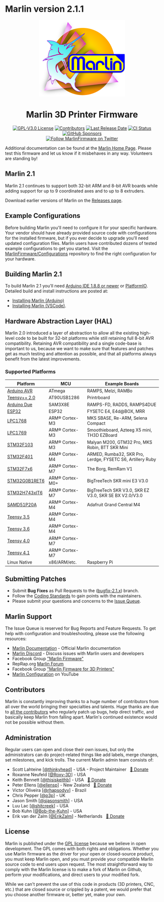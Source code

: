 # Marlin version 2.1.1

<p align="center"><img src="buildroot/share/pixmaps/logo/marlin-outrun-nf-500.png" height="250" alt="MarlinFirmware's logo" /></p>

<h1 align="center">Marlin 3D Printer Firmware</h1>

<p align="center">
    <a href="/LICENSE"><img alt="GPL-V3.0 License" src="https://img.shields.io/github/license/marlinfirmware/marlin.svg"></a>
    <a href="https://github.com/MarlinFirmware/Marlin/graphs/contributors"><img alt="Contributors" src="https://img.shields.io/github/contributors/marlinfirmware/marlin.svg"></a>
    <a href="https://github.com/MarlinFirmware/Marlin/releases"><img alt="Last Release Date" src="https://img.shields.io/github/release-date/MarlinFirmware/Marlin"></a>
    <a href="https://github.com/MarlinFirmware/Marlin/actions"><img alt="CI Status" src="https://github.com/MarlinFirmware/Marlin/actions/workflows/test-builds.yml/badge.svg"></a>
    <a href="https://github.com/sponsors/thinkyhead"><img alt="GitHub Sponsors" src="https://img.shields.io/github/sponsors/thinkyhead?color=db61a2"></a>
    <br />
    <a href="https://twitter.com/MarlinFirmware"><img alt="Follow MarlinFirmware on Twitter" src="https://img.shields.io/twitter/follow/MarlinFirmware?style=social&logo=twitter"></a>
</p>

Additional documentation can be found at the [Marlin Home Page](https://marlinfw.org/).
Please test this firmware and let us know if it misbehaves in any way. Volunteers are standing by!

## Marlin 2.1

Marlin 2.1 continues to support both 32-bit ARM and 8-bit AVR boards while adding support for up to 9 coordinated axes and to up to 8 extruders.

Download earlier versions of Marlin on the [Releases page](https://github.com/MarlinFirmware/Marlin/releases).

## Example Configurations

Before building Marlin you'll need to configure it for your specific hardware. Your vendor should have already provided source code with configurations for the installed firmware, but if you ever decide to upgrade you'll need updated configuration files. Marlin users have contributed dozens of tested example configurations to get you started. Visit the [MarlinFirmware/Configurations](https://github.com/MarlinFirmware/Configurations) repository to find the right configuration for your hardware.

## Building Marlin 2.1

To build Marlin 2.1 you'll need [Arduino IDE 1.8.8 or newer](https://www.arduino.cc/en/main/software) or [PlatformIO](http://docs.platformio.org/en/latest/ide.html#platformio-ide). Detailed build and install instructions are posted at:

- [Installing Marlin (Arduino)](http://marlinfw.org/docs/basics/install_arduino.html)
- [Installing Marlin (VSCode)](http://marlinfw.org/docs/basics/install_platformio_vscode.html).

## Hardware Abstraction Layer (HAL)

Marlin 2.0 introduced a layer of abstraction to allow all the existing high-level code to be built for 32-bit platforms while still retaining full 8-bit AVR compatibility. Retaining AVR compatibility and a single code-base is important to us, because we want to make sure that features and patches get as much testing and attention as possible, and that all platforms always benefit from the latest improvements.

### Supported Platforms

| Platform                                                                                                                                                                                               | MCU             | Example Boards                                             |
| ------------------------------------------------------------------------------------------------------------------------------------------------------------------------------------------------------ | --------------- | ---------------------------------------------------------- |
| [Arduino AVR](https://www.arduino.cc/)                                                                                                                                                                 | ATmega          | RAMPS, Melzi, RAMBo                                        |
| [Teensy++ 2.0](https://www.microchip.com/en-us/product/AT90USB1286)                                                                                                                                    | AT90USB1286     | Printrboard                                                |
| [Arduino Due](https://www.arduino.cc/en/Guide/ArduinoDue)                                                                                                                                              | SAM3X8E         | RAMPS-FD, RADDS, RAMPS4DUE                                 |
| [ESP32](https://github.com/espressif/arduino-esp32)                                                                                                                                                    | ESP32           | FYSETC E4, E4d@BOX, MRR                                    |
| [LPC1768](https://www.nxp.com/products/processors-and-microcontrollers/arm-microcontrollers/general-purpose-mcus/lpc1700-cortex-m3/512-kb-flash-64-kb-sram-ethernet-usb-lqfp100-package:LPC1768FBD100) | ARM® Cortex-M3  | MKS SBASE, Re-ARM, Selena Compact                          |
| [LPC1769](https://www.nxp.com/products/processors-and-microcontrollers/arm-microcontrollers/general-purpose-mcus/lpc1700-cortex-m3/512-kb-flash-64-kb-sram-ethernet-usb-lqfp100-package:LPC1769FBD100) | ARM® Cortex-M3  | Smoothieboard, Azteeg X5 mini, TH3D EZBoard                |
| [STM32F103](https://www.st.com/en/microcontrollers-microprocessors/stm32f103.html)                                                                                                                     | ARM® Cortex-M3  | Malyan M200, GTM32 Pro, MKS Robin, BTT SKR Mini            |
| [STM32F401](https://www.st.com/en/microcontrollers-microprocessors/stm32f401.html)                                                                                                                     | ARM® Cortex-M4  | ARMED, Rumba32, SKR Pro, Lerdge, FYSETC S6, Artillery Ruby |
| [STM32F7x6](https://www.st.com/en/microcontrollers-microprocessors/stm32f7x6.html)                                                                                                                     | ARM® Cortex-M7  | The Borg, RemRam V1                                        |
| [STM32G0B1RET6](https://www.st.com/en/microcontrollers-microprocessors/stm32g0x1.html)                                                                                                                 | ARM® Cortex-M0+ | BigTreeTech SKR mini E3 V3.0                               |
| [STM32H743xIT6](https://www.st.com/en/microcontrollers-microprocessors/stm32h743-753.html)                                                                                                             | ARM® Cortex-M7  | BigTreeTech SKR V3.0, SKR EZ V3.0, SKR SE BX V2.0/V3.0     |
| [SAMD51P20A](https://www.adafruit.com/product/4064)                                                                                                                                                    | ARM® Cortex-M4  | Adafruit Grand Central M4                                  |
| [Teensy 3.5](https://www.pjrc.com/store/teensy35.html)                                                                                                                                                 | ARM® Cortex-M4  |
| [Teensy 3.6](https://www.pjrc.com/store/teensy36.html)                                                                                                                                                 | ARM® Cortex-M4  |
| [Teensy 4.0](https://www.pjrc.com/store/teensy40.html)                                                                                                                                                 | ARM® Cortex-M7  |
| [Teensy 4.1](https://www.pjrc.com/store/teensy41.html)                                                                                                                                                 | ARM® Cortex-M7  |
| Linux Native                                                                                                                                                                                           | x86/ARM/etc.    | Raspberry Pi                                               |

## Submitting Patches

- Submit **Bug Fixes** as Pull Requests to the ([bugfix-2.1.x](https://github.com/MarlinFirmware/Marlin/tree/bugfix-2.1.x)) branch.
- Follow the [Coding Standards](http://marlinfw.org/docs/development/coding_standards.html) to gain points with the maintainers.
- Please submit your questions and concerns to the [Issue Queue](https://github.com/MarlinFirmware/Marlin/issues).

## Marlin Support

The Issue Queue is reserved for Bug Reports and Feature Requests. To get help with configuration and troubleshooting, please use the following resources:

- [Marlin Documentation](https://marlinfw.org) - Official Marlin documentation
- [Marlin Discord](https://discord.gg/n5NJ59y) - Discuss issues with Marlin users and developers
- Facebook Group ["Marlin Firmware"](https://www.facebook.com/groups/1049718498464482/)
- RepRap.org [Marlin Forum](https://forums.reprap.org/list.php?415)
- Facebook Group ["Marlin Firmware for 3D Printers"](https://www.facebook.com/groups/3Dtechtalk/)
- [Marlin Configuration](https://www.youtube.com/results?search_query=marlin+configuration) on YouTube

## Contributors

Marlin is constantly improving thanks to a huge number of contributors from all over the world bringing their specialties and talents. Huge thanks are due to [all the contributors](https://github.com/MarlinFirmware/Marlin/graphs/contributors) who regularly patch up bugs, help direct traffic, and basically keep Marlin from falling apart. Marlin's continued existence would not be possible without them.

## Administration

Regular users can open and close their own issues, but only the administrators can do project-related things like add labels, merge changes, set milestones, and kick trolls. The current Marlin admin team consists of:

- Scott Lahteine [[@thinkyhead](https://github.com/thinkyhead)] - USA - Project Maintainer &nbsp; [💸 Donate](https://www.thinkyhead.com/donate-to-marlin)
- Roxanne Neufeld [[@Roxy-3D](https://github.com/Roxy-3D)] - USA
- Keith Bennett [[@thisiskeithb](https://github.com/thisiskeithb)] - USA &nbsp; [💸 Donate](https://github.com/sponsors/thisiskeithb)
- Peter Ellens [[@ellensp](https://github.com/ellensp)] - New Zealand &nbsp; [💸 Donate](https://ko-fi.com/ellensp)
- Victor Oliveira [[@rhapsodyv](https://github.com/rhapsodyv)] - Brazil
- Chris Pepper [[@p3p](https://github.com/p3p)] - UK
- Jason Smith [[@sjasonsmith](https://github.com/sjasonsmith)] - USA
- Luu Lac [[@shitcreek](https://github.com/shitcreek)] - USA
- Bob Kuhn [[@Bob-the-Kuhn](https://github.com/Bob-the-Kuhn)] - USA
- Erik van der Zalm [[@ErikZalm](https://github.com/ErikZalm)] - Netherlands &nbsp; [💸 Donate](https://flattr.com/submit/auto?user_id=ErikZalm&url=https://github.com/MarlinFirmware/Marlin&title=Marlin&language=&tags=github&category=software)

## License

Marlin is published under the [GPL license](/LICENSE) because we believe in open development. The GPL comes with both rights and obligations. Whether you use Marlin firmware as the driver for your open or closed-source product, you must keep Marlin open, and you must provide your compatible Marlin source code to end users upon request. The most straightforward way to comply with the Marlin license is to make a fork of Marlin on Github, perform your modifications, and direct users to your modified fork.

While we can't prevent the use of this code in products (3D printers, CNC, etc.) that are closed source or crippled by a patent, we would prefer that you choose another firmware or, better yet, make your own.
